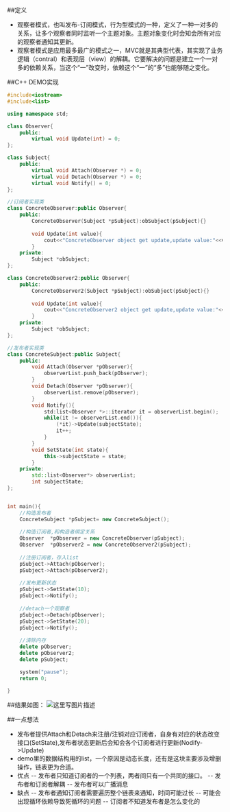 ##定义
- 观察者模式，也叫发布-订阅模式，行为型模式的一种，定义了一种一对多的关系，让多个观察者同时监听一个主题对象。主题对象变化时会知会所有对应的观察者通知其更新。
- 观察者模式是应用最多最广的模式之一，MVC就是其典型代表，其实现了业务逻辑（contral）和表现层（view）的解耦。它要解决的问题是建立一个一对多的依赖关系，当这个“一”改变时，依赖这个“一”的“多”也能够随之变化。

##C++ DEMO实现

```cpp
#include<iostream>
#include<list>

using namespace std;

class Observer{
	public:
		virtual void Update(int) = 0;
};

class Subject{
	public:
		virtual void Attach(Observer *) = 0;
		virtual void Detach(Observer *) = 0;
		virtual void Notify() = 0;
};

//订阅者实现类
class ConcreteObserver:public Observer{
	public:
		ConcreteObserver(Subject *pSubject):obSubject(pSubject){}
		
		void Update(int value){
			cout<<"ConcreteObserver object get update,update value:"<<value<<endl;
		}
	private:
		Subject *obSubject;
};

class ConcreteObserver2:public Observer{
	public:
		ConcreteObserver2(Subject *pSubject):obSubject(pSubject){}
		
		void Update(int value){
			cout<<"ConcreteObserver2 object get update,update value:"<<value<<endl;
		}
	private:
		Subject *obSubject;
};

//发布者实现类
class ConcreteSubject:public Subject{
	public:
		void Attach(Observer *pObserver){
			observerList.push_back(pObserver);
		}
		void Detach(Observer *pObserver){
			observerList.remove(pObserver);
		}
		void Notify(){
			std:list<Observer *>::iterator it = observerList.begin();
			while(it != observerList.end()){
				(*it)->Update(subjectState);
				it++;
			}
		}
		void SetState(int state){
			this->subjectState = state;
		}
	private:
		std::list<Observer*> observerList;
		int subjectState;
};


int main(){
	//构造发布者
	ConcreteSubject *pSubject= new ConcreteSubject();
	
	//构造订阅者,和构造者绑定关系
	Observer  *pObserver = new ConcreteObserver(pSubject);
	Observer  *pObserver2 = new ConcreteObserver2(pSubject);
	
	//注册订阅者，存入list
	pSubject->Attach(pObserver);
	pSubject->Attach(pObserver2);
	
	//发布更新状态
	pSubject->SetState(10);
	pSubject->Notify();
	
	//detach一个观察者
	pSubject->Detach(pObserver);
	pSubject->SetState(20);
	pSubject->Notify();
	
	//清除内存
	delete pObserver;
	delete pObserver2;
	delete pSubject;

	system("pause");
	return 0;
	
}

```
##结果如图：
![这里写图片描述](http://img.blog.csdn.net/20170405193331125?watermark/2/text/aHR0cDovL2Jsb2cuY3Nkbi5uZXQvdG95aWppdQ==/font/5a6L5L2T/fontsize/400/fill/I0JBQkFCMA==/dissolve/70/gravity/SouthEast)

##一点想法
- 发布者提供Attach和Detach来注册/注销对应订阅者，自身有对应的状态改变接口(SetState),发布者状态更新后会知会各个订阅者进行更新(Nodify->Update)
- demo里的数据结构用的list，一个原因是动态长度，还有是这块主要涉及增删操作，链表更为合适。
- 优点
-- 发布者只知道订阅者的一个列表，两者间只有一个共同的接口。
-- 发布者和订阅者解耦
-- 发布者可以广播消息
- 缺点
-- 发布者通知订阅者需要遍历整个链表来通知，时间可能过长
-- 可能会出现循环依赖导致死循环的问题
-- 订阅者不知道发布者是怎么变化的